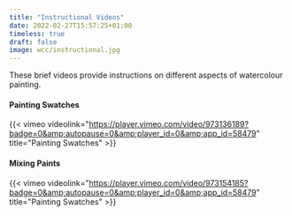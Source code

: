 ```yaml
---
title: "Instructional Videos"
date: 2022-02-27T15:57:25+01:00
timeless: true
draft: false
image: wcc/instructional.jpg
---
```


These brief videos provide instructions on different aspects of watercolour painting.

#### Painting Swatches


{{< vimeo videolink="https://player.vimeo.com/video/973136189?badge=0&amp;autopause=0&amp;player_id=0&amp;app_id=58479" title="Painting Swatches" >}}

#### Mixing Paints

{{< vimeo videolink="https://player.vimeo.com/video/973154185?badge=0&amp;autopause=0&amp;player_id=0&amp;app_id=58479" title="Painting Swatches" >}}

